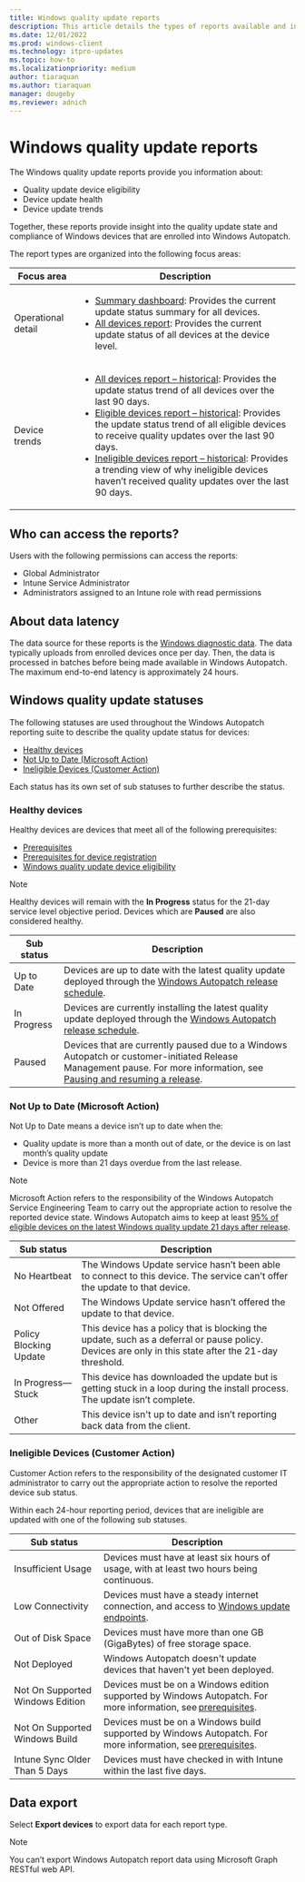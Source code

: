 ```yaml
---
title: Windows quality update reports
description: This article details the types of reports available and info about update device eligibility, device update health, device update trends in Windows Autopatch
ms.date: 12/01/2022
ms.prod: windows-client
ms.technology: itpro-updates
ms.topic: how-to
ms.localizationpriority: medium
author: tiaraquan
ms.author: tiaraquan
manager: dougeby
ms.reviewer: adnich
---
```


# Windows quality update reports

The Windows quality update reports provide you information about:

- Quality update device eligibility
- Device update health
- Device update trends  

Together, these reports provide insight into the quality update state and compliance of Windows devices that are enrolled into Windows Autopatch.  

The report types are organized into the following focus areas:

| Focus area | Description |
| ----- | ----- |
| Operational detail | <ul><li>[Summary dashboard](windows-autopatch-windows-quality-update-summary-dashboard.md): Provides the current update status summary for all devices.</li><li>[All devices report](windows-autopatch-windows-quality-update-all-devices-report.md): Provides the current update status of all devices at the device level.</li></ul> |
| Device trends | <ul><li>[All devices report – historical](windows-autopatch-windows-quality-update-all-devices-historical-report.md): Provides the update status trend of all devices over the last 90 days.</li><li>[Eligible devices report – historical](windows-autopatch-windows-quality-update-eligible-devices-historical-report.md): Provides the update status trend of all eligible devices to receive quality updates over the last 90 days.</li><li>[Ineligible devices report – historical](windows-autopatch-windows-quality-update-ineligible-devices-historical-report.md): Provides a trending view of why ineligible devices haven’t received quality updates over the last 90 days.</li></ul> |

## Who can access the reports?

Users with the following permissions can access the reports:

- Global Administrator
- Intune Service Administrator
- Administrators assigned to an Intune role with read permissions

## About data latency

The data source for these reports is the [Windows diagnostic data](../references/windows-autopatch-privacy.md#microsoft-windows-1011-diagnostic-data). The data typically uploads from enrolled devices once per day. Then, the data is processed in batches before being made available in Windows Autopatch. The maximum end-to-end latency is approximately 24 hours.

## Windows quality update statuses

The following statuses are used throughout the Windows Autopatch reporting suite to describe the quality update status for devices:  

- [Healthy devices](#healthy-devices)
- [Not Up to Date (Microsoft Action)](#not-up-to-date-microsoft-action)
- [Ineligible Devices (Customer Action)](#ineligible-devices-customer-action)

Each status has its own set of sub statuses to further describe the status.

### Healthy devices

Healthy devices are devices that meet all of the following prerequisites:

- [Prerequisites](../prepare/windows-autopatch-prerequisites.md)
- [Prerequisites for device registration](../deploy/windows-autopatch-register-devices.md#prerequisites-for-device-registration)
- [Windows quality update device eligibility](../operate/windows-autopatch-windows-quality-update-overview.md#device-eligibility)

> [!NOTE]
> Healthy devices will remain with the **In Progress** status for the 21-day service level objective period. Devices which are **Paused** are also considered healthy.

| Sub status | Description |
| ----- | ----- |
| Up to Date | Devices are up to date with the latest quality update deployed through the [Windows Autopatch release schedule](../operate/windows-autopatch-windows-quality-update-overview.md#windows-quality-update-releases). |
| In Progress | Devices are currently installing the latest quality update deployed through the [Windows Autopatch release schedule](../operate/windows-autopatch-windows-quality-update-overview.md#windows-quality-update-releases). |
| Paused | Devices that are currently paused due to a Windows Autopatch or customer-initiated Release Management pause. For more information, see [Pausing and resuming a release](../operate/windows-autopatch-windows-quality-update-overview.md#pausing-and-resuming-a-release). |

### Not Up to Date (Microsoft Action)

Not Up to Date means a device isn’t up to date when the:

- Quality update is more than a month out of date, or the device is on last month’s quality update  
- Device is more than 21 days overdue from the last release.

> [!NOTE]
> Microsoft Action refers to the responsibility of the Windows Autopatch Service Engineering Team to carry out the appropriate action to resolve the reported device state. Windows Autopatch aims to keep at least [95% of eligible devices on the latest Windows quality update 21 days after release](../operate/windows-autopatch-windows-quality-update-overview.md#service-level-objective).

| Sub status | Description |
| ----- | ----- |
| No Heartbeat | The Windows Update service hasn’t been able to connect to this device. The service can’t offer the update to that device. |
| Not Offered | The Windows Update service hasn’t offered the update to that device. |
| Policy Blocking Update | This device has a policy that is blocking the update, such as a deferral or pause policy. Devices are only in this state after the 21-day threshold. |
| In Progress—Stuck | This device has downloaded the update but is getting stuck in a loop during the install process. The update isn’t complete. |
| Other | This device isn't up to date and isn’t reporting back data from the client. |

### Ineligible Devices (Customer Action)

Customer Action refers to the responsibility of the designated customer IT administrator to carry out the appropriate action to resolve the reported device sub status.  

Within each 24-hour reporting period, devices that are ineligible are updated with one of the following sub statuses.

| Sub status | Description |
| ----- | ----- |
| Insufficient Usage | Devices must have at least six hours of usage, with at least two hours being continuous. |
| Low Connectivity | Devices must have a steady internet connection, and access to [Windows update endpoints](../prepare/windows-autopatch-configure-network.md). |
| Out of Disk Space | Devices must have more than one GB (GigaBytes) of free storage space. |
| Not Deployed | Windows Autopatch doesn't update devices that haven't yet been deployed. |
| Not On Supported Windows Edition | Devices must be on a Windows edition supported by Windows Autopatch. For more information, see [prerequisites](../prepare/windows-autopatch-prerequisites.md). |
| Not On Supported Windows Build | Devices must be on a Windows build supported by Windows Autopatch. For more information, see [prerequisites](../prepare/windows-autopatch-prerequisites.md). |
| Intune Sync Older Than 5 Days | Devices must have checked in with Intune within the last five days. |

## Data export

Select **Export devices** to export data for each report type.  

> [!NOTE]
> You can’t export Windows Autopatch report data using Microsoft Graph RESTful web API.
